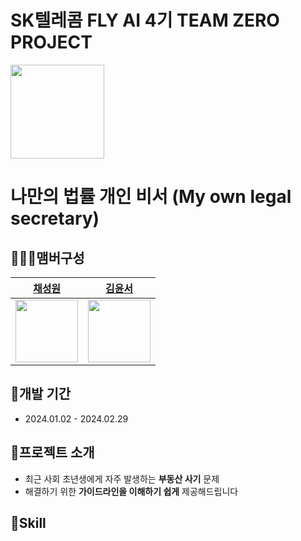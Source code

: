 # SK텔레콤 FLY AI 4기 TEAM ZERO PROJECT

<img src="https://github.com/SKT-TeamZero/.github/assets/93850398/2d785fce-0066-4e68-a6e6-2447327a31f1" width="150">

# 나만의 법률 개인 비서 (My own legal secretary)

## 🧑‍🤝‍🧑맴버구성

|                                        [채성원](https://github.com/yachae-sw)                                        |                                       [김윤서](https://github.com/yoonseo111)                                        |
| :------------------------------------------------------------------------------------------------------------------: | :------------------------------------------------------------------------------------------------------------------: |
| <img src="https://github.com/SKT-TeamZero/.github/assets/93850398/4f7ab082-6aac-4ec5-99e9-ff677d0459ed" width="100"> | <img src="https://github.com/SKT-TeamZero/.github/assets/93850398/05f48886-ff00-491d-b0ef-9f3952152d4a" width="100"> |

## 📅개발 기간

- 2024.01.02 - 2024.02.29

## 👻프로젝트 소개

- 최근 사회 초년생에게 자주 발생하는 **부동산 사기** 문제
- 해결하기 위한 **가이드라인을 이해하기 쉽게** 제공해드립니다

## :hammer:Skill
